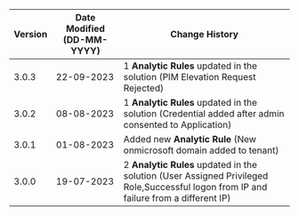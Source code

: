 | **Version** | **Date Modified (DD-MM-YYYY)** | **Change History**                                                                                                                     |
|-------------|--------------------------------|----------------------------------------------------------------------------------------------------------------------------------------|                                                              
| 3.0.3       | 22-09-2023                     | 1 **Analytic Rules** updated in the solution (PIM Elevation Request Rejected)  |
| 3.0.2       | 08-08-2023                     | 1 **Analytic Rules** updated in the solution (Credential added after admin consented to Application)  |
| 3.0.1       | 01-08-2023                     | Added new **Analytic Rule** (New onmicrosoft domain added to tenant)                                                                   |
| 3.0.0       | 19-07-2023                     | 2 **Analytic Rules** updated in the solution (User Assigned Privileged Role,Successful logon from IP and failure from a different IP)  |

